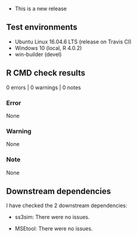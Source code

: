 * This is a new release

## Test environments
* Ubuntu Linux 16.04.6 LTS (release on Travis CI)
* Windows 10 (local, R 4.0.2)
* win-builder (devel)

## R CMD check results
0 errors | 0 warnings | 0 notes

### Error
None

### Warning
None

### Note
None

## Downstream dependencies
I have checked the 2 downstream dependencies:

* ss3sim: There were no issues.

* MSEtool: There were no issues.


